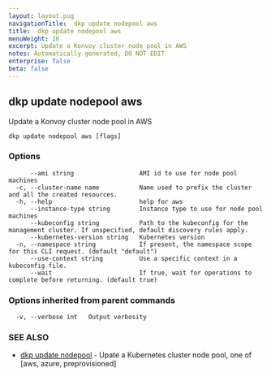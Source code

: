 ```yaml
---
layout: layout.pug
navigationTitle:  dkp update nodepool aws
title:  dkp update nodepool aws
menuWeight: 10
excerpt: Update a Konvoy cluster node pool in AWS
notes: Automatically generated, DO NOT EDIT
enterprise: false
beta: false
---
```

<!-- vale off -->
<!-- markdownlint-disable -->

## dkp update nodepool aws

Update a Konvoy cluster node pool in AWS

```
dkp update nodepool aws [flags]
```

### Options

```
      --ami string                  AMI id to use for node pool machines
  -c, --cluster-name name           Name used to prefix the cluster and all the created resources.
  -h, --help                        help for aws
      --instance-type string        Instance type to use for node pool machines
      --kubeconfig string           Path to the kubeconfig for the management cluster. If unspecified, default discovery rules apply.
      --kubernetes-version string   Kubernetes version
  -n, --namespace string            If present, the namespace scope for this CLI request. (default "default")
      --use-context string          Use a specific context in a kubeconfig file.
      --wait                        If true, wait for operations to complete before returning. (default true)
```

### Options inherited from parent commands

```
  -v, --verbose int   Output verbosity
```

### SEE ALSO

* [dkp update nodepool](/dkp/kommander/2.2/cli/dkp/update/nodepool/)	 - Upate a Kubernetes cluster node pool, one of [aws, azure, preprovisioned]

